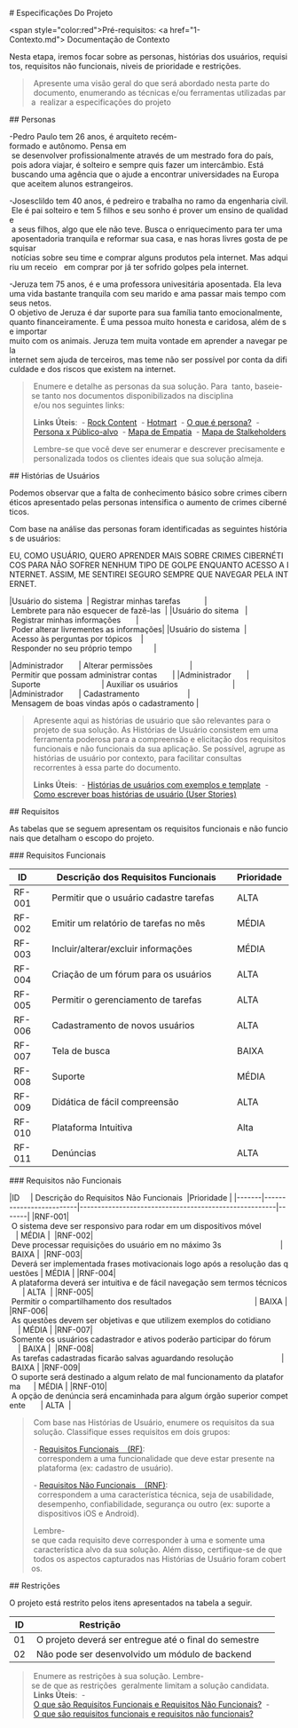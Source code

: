 
# Especificações Do Projeto

<span style="color:red">Pré-requisitos: <a href="1-Contexto.md"> Documentação de Contexto</a></span>

Nesta etapa, iremos focar sobre as personas, histórias dos usuários, requisitos, requisitos não funcionais, niveis de prioridade e restrições.

> Apresente uma visão geral do que será abordado nesta parte do
> documento, enumerando as técnicas e/ou ferramentas utilizadas para
> realizar a especificações do projeto

## Personas

-Pedro Paulo tem 26 anos, é arquiteto recém-formado e autônomo. Pensa em
 se desenvolver profissionalmente através de um mestrado fora do país,
 pois adora viajar, é solteiro e sempre quis fazer um intercâmbio. Está
 buscando uma agência que o ajude a encontrar universidades na Europa
 que aceitem alunos estrangeiros.

-Josesclildo tem 40 anos, é pedreiro e trabalha no ramo da engenharia civil.
 Ele é pai solteiro e tem 5 filhos e seu sonho é prover um ensino de qualidade
 a seus filhos, algo que ele não teve. Busca o enriquecimento para ter uma 
 aposentadoria tranquila e reformar sua casa, e nas horas livres gosta de pesquisar
 notícias sobre seu time e comprar alguns produtos pela internet. Mas adquiriu um receio 
 em comprar por já ter sofrido golpes pela internet.

-Jeruza tem 75 anos, é e uma professora univesitária aposentada. Ela leva
uma vida bastante tranquila com seu marido e ama passar mais tempo com seus netos.
O objetivo de Jeruza é dar suporte para sua família tanto emocionalmente,
quanto financeiramente. É uma pessoa muito honesta e caridosa, além de se importar
muito com os animais. Jeruza tem muita vontade em aprender a navegar pela
internet sem ajuda de terceiros, mas teme não ser possível por conta da dificuldade
e dos riscos que existem na internet. 

> Enumere e detalhe as personas da sua solução. Para
> tanto, baseie-se tanto nos documentos disponibilizados na disciplina
> e/ou nos seguintes links:
>
> **Links Úteis**:
> - [Rock Content](https://rockcontent.com/blog/personas/)
> - [Hotmart](https://blog.hotmart.com/pt-br/como-criar-persona-negocio/)
> - [O que é persona?](https://resultadosdigitais.com.br/blog/persona-o-que-e/)
> - [Persona x Público-alvo](https://flammo.com.br/blog/persona-e-publico-alvo-qual-a-diferenca/)
> - [Mapa de Empatia](https://resultadosdigitais.com.br/blog/mapa-da-empatia/)
> - [Mapa de Stalkeholders](https://www.racecomunicacao.com.br/blog/como-fazer-o-mapeamento-de-stakeholders/)
>
> Lembre-se que você deve ser enumerar e descrever precisamente e
> personalizada todos os clientes ideais que sua solução almeja.

## Histórias de Usuários

Podemos observar que a falta de conhecimento básico sobre crimes cibernéticos apresentado pelas personas intensifica o aumento de crimes cibernéticos.

Com base na análise das personas foram identificadas as seguintes histórias de usuários:

EU, COMO USUÁRIO, QUERO APRENDER MAIS SOBRE CRIMES CIBERNÉTICOS PARA NÃO SOFRER NENHUM TIPO DE GOLPE ENQUANTO ACESSO A INTERNET. ASSIM, ME SENTIREI SEGURO SEMPRE QUE NAVEGAR PELA INTERNET.

|Usuário do sistema  | Registrar minhas tarefas           | Lembrete para não esquecer de fazê-las  |
|Usuário do sitema   | Registrar minhas informações       | Poder alterar livrementes as informações|
|Usuário do sistema  | Acesso às perguntas por tópicos    | Responder no seu próprio tempo          |

|Administrador       | Alterar permissões                 | Permitir que possam administrar contas       |
|Administrador       | Suporte                            | Auxiliar os usuários                         |
|Administrador       | Cadastramento                      | Mensagem de boas vindas após o cadastramento |

> Apresente aqui as histórias de usuário que são relevantes para o
> projeto de sua solução. As Histórias de Usuário consistem em uma
> ferramenta poderosa para a compreensão e elicitação dos requisitos
> funcionais e não funcionais da sua aplicação. Se possível, agrupe as
> histórias de usuário por contexto, para facilitar consultas
> recorrentes à essa parte do documento.
>
> **Links Úteis**:
> - [Histórias de usuários com exemplos e template](https://www.atlassian.com/br/agile/project-management/user-stories)
> - [Como escrever boas histórias de usuário (User Stories)](https://medium.com/vertice/como-escrever-boas-users-stories-hist%C3%B3rias-de-usu%C3%A1rios-b29c75043fac)

## Requisitos

As tabelas que se seguem apresentam os requisitos funcionais e não funcionais que detalham o escopo do projeto.

### Requisitos Funcionais

|ID    | Descrição dos Requisitos Funcionais  | Prioridade |
|------|-------------------------------------------|-------|
|RF-001| Permitir que o usuário cadastre tarefas   | ALTA  | 
|RF-002| Emitir um relatório de tarefas no mês     | MÉDIA |
|RF-003| Incluir/alterar/excluir informações       | MÉDIA |
|RF-004| Criação de um fórum para os usuários      | ALTA  |
|RF-005| Permitir o gerenciamento de tarefas       | ALTA  |
|RF-006| Cadastramento de novos usuários           | ALTA  |
|RF-007| Tela de busca                             | BAIXA | 
|RF-008| Suporte                                   | MÉDIA |
|RF-009| Didática de fácil compreensão             | ALTA  |
|RF-010| Plataforma Intuitiva                      | Alta  |
|RF-011| Denúncias                                 | ALTA  |

### Requisitos não Funcionais

|ID     | Descrição do Requisitos Não Funcionais  |Prioridade |
|-------|-------------------------|-------------------------------------------------------|-------|
|RNF-001| O sistema deve ser responsivo para rodar em um dispositivos móvel               | MÉDIA | 
|RNF-002| Deve processar requisições do usuário em no máximo 3s                           | BAIXA | 
|RNF-003| Deverá ser implementada frases motivacionais logo após a resolução das questões | MÉDIA |
|RNF-004| A plataforma deverá ser intuitiva e de fácil navegação sem termos técnicos      | ALTA  |
|RNF-005| Permitir o compartilhamento dos resultados                                      | BAIXA |
|RNF-006| As questões devem ser objetivas e que utilizem exemplos do cotidiano            | MÉDIA |
|RNF-007| Somente os usuários cadastrador e ativos poderão participar do fórum            | BAIXA | 
|RNF-008| As tarefas cadastradas ficarão salvas aguardando resolução                      | BAIXA |
|RNF-009| O suporte será destinado a algum relato de mal funcionamento da plataforma      | MÉDIA |
|RNF-010| A opção de denúncia será encaminhada para algum órgão superior competente       | ALTA  |

> Com base nas Histórias de Usuário, enumere os requisitos da sua
> solução. Classifique esses requisitos em dois grupos:
>
> - [Requisitos Funcionais
>   (RF)](https://pt.wikipedia.org/wiki/Requisito_funcional):
>   correspondem a uma funcionalidade que deve estar presente na
>   plataforma (ex: cadastro de usuário).
>
> - [Requisitos Não Funcionais
>   (RNF)](https://pt.wikipedia.org/wiki/Requisito_n%C3%A3o_funcional):
>   correspondem a uma característica técnica, seja de usabilidade,
>   desempenho, confiabilidade, segurança ou outro (ex: suporte a
>   dispositivos iOS e Android).
>
> Lembre-se que cada requisito deve corresponder à uma e somente uma
> característica alvo da sua solução. Além disso, certifique-se de que
> todos os aspectos capturados nas Histórias de Usuário foram cobertos.

## Restrições

O projeto está restrito pelos itens apresentados na tabela a seguir.

|ID| Restrição                                             |
|--|-------------------------------------------------------|
|01| O projeto deverá ser entregue até o final do semestre |
|02| Não pode ser desenvolvido um módulo de backend        |

> Enumere as restrições à sua solução. Lembre-se de que as restrições
> geralmente limitam a solução candidata.
> 
> **Links Úteis**:
> - [O que são Requisitos Funcionais e Requisitos Não Funcionais?](https://codificar.com.br/requisitos-funcionais-nao-funcionais/)
> - [O que são requisitos funcionais e requisitos não funcionais?](https://analisederequisitos.com.br/requisitos-funcionais-e-requisitos-nao-funcionais-o-que-sao/)
